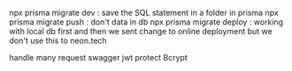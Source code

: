 npx prisma migrate dev : save the SQL statement in a folder in prisma
npx prisma migrate push : don't data in db
npx prisma migrate deploy : working with local db first and then we sent change to online deployment but we don't use this to neon.tech

handle many request
swagger
jwt
protect
Bcrypt
